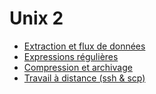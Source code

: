 
# Unix 2

- [Extraction et flux de données](01-flux.md)
- [Expressions régulières](02-regex.md)
- [Compression et archivage](03-tar.md)
- [Travail à distance (ssh & scp)](04-ssh_scp.md)
